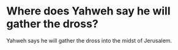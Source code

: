 # Where does Yahweh say he will gather the dross?

Yahweh says he will gather the dross into the midst of Jerusalem.
